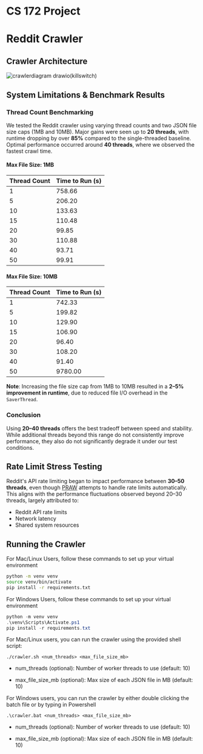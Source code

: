 # CS 172 Project

# Reddit Crawler

## Crawler Architecture
![crawlerdiagram drawio(killswitch)](https://github.com/user-attachments/assets/5a5f46a5-6939-4378-a6fe-85a2887a15a8)

## System Limitations & Benchmark Results

### Thread Count Benchmarking

We tested the Reddit crawler using varying thread counts and two JSON file size caps (1MB and 10MB). Major gains were seen up to **20 threads**, with runtime dropping by over **85%** compared to the single-threaded baseline. Optimal performance occurred around **40 threads**, where we observed the fastest crawl time.

#### Max File Size: 1MB

| Thread Count | Time to Run (s) |
|--------------|-----------------|
| 1            | 758.66          |
| 5            | 206.20          |
| 10           | 133.63          |
| 15           | 110.48          |
| 20           | 99.85           |
| 30           | 110.88          |
| 40           | 93.71           |
| 50           | 99.91           |

#### Max File Size: 10MB

| Thread Count | Time to Run (s) |
|--------------|-----------------|
| 1            | 742.33          |
| 5            | 199.82          |
| 10           | 129.90          |
| 15           | 106.90          |
| 20           | 96.40           |
| 30           | 108.20          |
| 40           | 91.40           |
| 50           | 9780.00         |

**Note**: Increasing the file size cap from 1MB to 10MB resulted in a **2–5% improvement in runtime**, due to reduced file I/O overhead in the `SaverThread`.

### Conclusion

Using **20–40 threads** offers the best tradeoff between speed and stability. While additional threads beyond this range do not consistently improve performance, they also do not significantly degrade it under our test conditions.


## Rate Limit Stress Testing

Reddit's API rate limiting began to impact performance between **30–50 threads**, even though [PRAW](https://praw.readthedocs.io/) attempts to handle rate limits automatically. This aligns with the performance fluctuations observed beyond 20–30 threads, largely attributed to:

- Reddit API rate limits
- Network latency
- Shared system resources


## Running the Crawler 

For Mac/Linux Users, follow these commands to set up your virtual environment

```bash
python -m venv venv
source venv/bin/activate
pip install -r requirements.txt
```

For Windows Users, follow these commands to set up your virtual environment

```powershell
python -m venv venv
.\venv\Scripts\Activate.ps1
pip install -r requirements.txt
```
For Mac/Linux users, you can run the crawler using the provided shell script:

```
./crawler.sh <num_threads> <max_file_size_mb>
```

* num_threads (optional): Number of worker threads to use (default: 10)

* max_file_size_mb (optional): Max size of each JSON file in MB (default: 10)


For Windows users, you can run the crawler by either double clicking the batch file or by typing in Powershell
```
.\crawler.bat <num_threads> <max_file_size_mb>
```
* num_threads (optional): Number of worker threads to use (default: 10)

* max_file_size_mb (optional): Max size of each JSON file in MB (default: 10)
